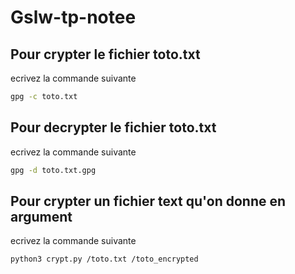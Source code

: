 # Gslw-tp-notee

## Pour crypter le fichier toto.txt

ecrivez la commande suivante

```sh
gpg -c toto.txt
```

## Pour decrypter le fichier toto.txt

ecrivez la commande suivante

```sh
gpg -d toto.txt.gpg
```

## Pour crypter un fichier text qu'on donne en argument 

ecrivez la commande suivante

```sh
python3 crypt.py /toto.txt /toto_encrypted

```


